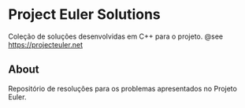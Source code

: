 # Project Euler Solutions

Coleção de soluções desenvolvidas em C++ para o projeto. @see <https://projecteuler.net>

## About

Repositório de resoluções para os problemas apresentados no Projeto Euler.